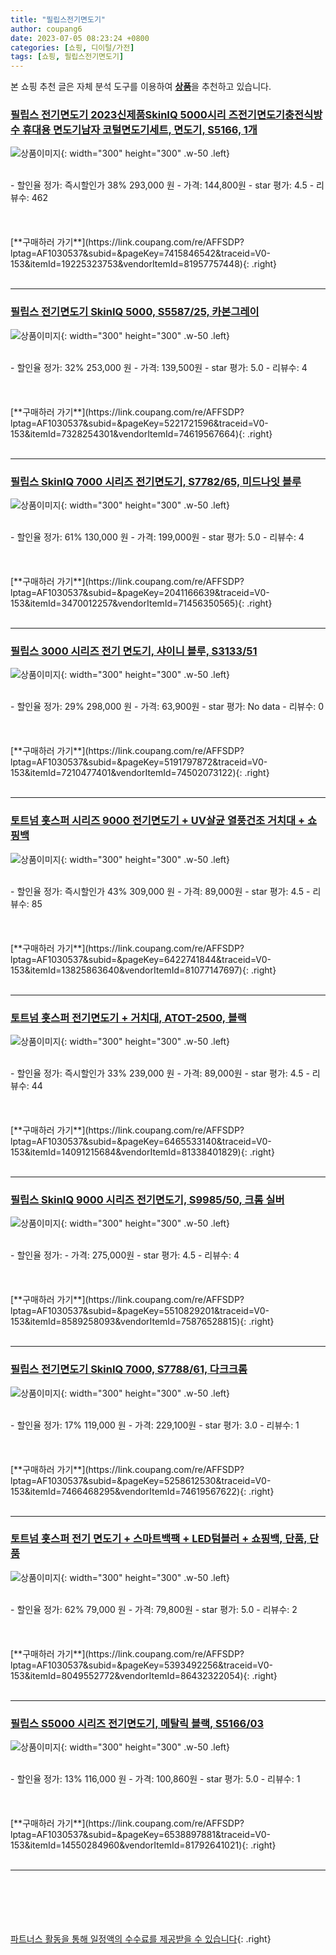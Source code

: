 ```yaml
---
title: "필립스전기면도기"
author: coupang6
date: 2023-07-05 08:23:24 +0800
categories: [쇼핑, 디이털/가전]
tags: [쇼핑, 필립스전기면도기]
---
```


본 쇼핑 추천 글은 자체 분석 도구를 이용하여 [**상품**](https://link.coupang.com/a/bao1ui)을 추천하고 있습니다.

### [필립스 전기면도기 2023신제품SkinIQ 5000시리 즈전기면도기충전식방수 휴대용 면도기남자 코털면도기세트, 면도기, S5166, 1개](https://link.coupang.com/re/AFFSDP?lptag=AF1030537&subid=&pageKey=7415846542&traceid=V0-153&itemId=19225323753&vendorItemId=81957757448)

![상품이미지](https://thumbnail7.coupangcdn.com/thumbnails/remote/230x230ex/image/vendor_inventory/1819/09ddb9b4dd84542b22dd44c21f32a4c016591226c1154e6987ee87ab0487.jpg){: width="300" height="300" .w-50 .left}


<br>
- 할인율 정가: 즉시할인가 38%  293,000   원
- 가격: 144,800원
- star 평가: 4.5
- 리뷰수: 462
<br>
<br>
<br>
<br>
[**구매하러 가기**](https://link.coupang.com/re/AFFSDP?lptag=AF1030537&subid=&pageKey=7415846542&traceid=V0-153&itemId=19225323753&vendorItemId=81957757448){: .right}
<br>
<br>

---

### [필립스 전기면도기 SkinIQ 5000, S5587/25, 카본그레이](https://link.coupang.com/re/AFFSDP?lptag=AF1030537&subid=&pageKey=5221721596&traceid=V0-153&itemId=7328254301&vendorItemId=74619567664)

![상품이미지](https://thumbnail6.coupangcdn.com/thumbnails/remote/230x230ex/image/retail/images/2366211516654844-00f5b207-ef27-4e27-bb87-39c4f25c4b4b.jpg){: width="300" height="300" .w-50 .left}


<br>
- 할인율 정가: 32%  253,000   원
- 가격: 139,500원
- star 평가: 5.0
- 리뷰수: 4
<br>
<br>
<br>
<br>
[**구매하러 가기**](https://link.coupang.com/re/AFFSDP?lptag=AF1030537&subid=&pageKey=5221721596&traceid=V0-153&itemId=7328254301&vendorItemId=74619567664){: .right}
<br>
<br>

---

### [필립스 SkinIQ 7000 시리즈 전기면도기, S7782/65, 미드나잇 블루](https://link.coupang.com/re/AFFSDP?lptag=AF1030537&subid=&pageKey=2041166639&traceid=V0-153&itemId=3470012257&vendorItemId=71456350565)

![상품이미지](https://thumbnail8.coupangcdn.com/thumbnails/remote/230x230ex/image/retail/images/3027996916557623-ae09cd8f-0137-4e1d-8ab6-6d9804d49283.jpg){: width="300" height="300" .w-50 .left}


<br>
- 할인율 정가: 61%  130,000   원
- 가격: 199,000원
- star 평가: 5.0
- 리뷰수: 4
<br>
<br>
<br>
<br>
[**구매하러 가기**](https://link.coupang.com/re/AFFSDP?lptag=AF1030537&subid=&pageKey=2041166639&traceid=V0-153&itemId=3470012257&vendorItemId=71456350565){: .right}
<br>
<br>

---

### [필립스 3000 시리즈 전기 면도기, 샤이니 블루, S3133/51](https://link.coupang.com/re/AFFSDP?lptag=AF1030537&subid=&pageKey=5191797872&traceid=V0-153&itemId=7210477401&vendorItemId=74502073122)

![상품이미지](https://thumbnail9.coupangcdn.com/thumbnails/remote/230x230ex/image/retail/images/4447530420779701-22113bbb-e082-4105-81be-35fe883eb916.jpg){: width="300" height="300" .w-50 .left}


<br>
- 할인율 정가: 29%  298,000   원
- 가격: 63,900원
- star 평가: No data
- 리뷰수: 0
<br>
<br>
<br>
<br>
[**구매하러 가기**](https://link.coupang.com/re/AFFSDP?lptag=AF1030537&subid=&pageKey=5191797872&traceid=V0-153&itemId=7210477401&vendorItemId=74502073122){: .right}
<br>
<br>

---

### [토트넘 홋스퍼 시리즈 9000 전기면도기 + UV살균 열풍건조 거치대 + 쇼핑백](https://link.coupang.com/re/AFFSDP?lptag=AF1030537&subid=&pageKey=6422741844&traceid=V0-153&itemId=13825863640&vendorItemId=81077147697)

![상품이미지](https://thumbnail7.coupangcdn.com/thumbnails/remote/230x230ex/image/vendor_inventory/358f/0c07eae346075513773421afc43524fba12cc2da1172bc566ac4c8d5d2c7.jpg){: width="300" height="300" .w-50 .left}


<br>
- 할인율 정가: 즉시할인가 43%  309,000   원
- 가격: 89,000원
- star 평가: 4.5
- 리뷰수: 85
<br>
<br>
<br>
<br>
[**구매하러 가기**](https://link.coupang.com/re/AFFSDP?lptag=AF1030537&subid=&pageKey=6422741844&traceid=V0-153&itemId=13825863640&vendorItemId=81077147697){: .right}
<br>
<br>

---

### [토트넘 홋스퍼 전기면도기 + 거치대, ATOT-2500, 블랙](https://link.coupang.com/re/AFFSDP?lptag=AF1030537&subid=&pageKey=6465533140&traceid=V0-153&itemId=14091215684&vendorItemId=81338401829)

![상품이미지](https://thumbnail7.coupangcdn.com/thumbnails/remote/230x230ex/image/vendor_inventory/358f/0c07eae346075513773421afc43524fba12cc2da1172bc566ac4c8d5d2c7.jpg){: width="300" height="300" .w-50 .left}


<br>
- 할인율 정가: 즉시할인가 33%  239,000   원
- 가격: 89,000원
- star 평가: 4.5
- 리뷰수: 44
<br>
<br>
<br>
<br>
[**구매하러 가기**](https://link.coupang.com/re/AFFSDP?lptag=AF1030537&subid=&pageKey=6465533140&traceid=V0-153&itemId=14091215684&vendorItemId=81338401829){: .right}
<br>
<br>

---

### [필립스 SkinIQ 9000 시리즈 전기면도기, S9985/50, 크롬 실버](https://link.coupang.com/re/AFFSDP?lptag=AF1030537&subid=&pageKey=5510829201&traceid=V0-153&itemId=8589258093&vendorItemId=75876528815)

![상품이미지](https://thumbnail7.coupangcdn.com/thumbnails/remote/230x230ex/image/retail/images/3658423255241213-abf1286e-fd18-47a5-8a67-11ae7572c715.jpg){: width="300" height="300" .w-50 .left}


<br>
- 할인율 정가: 
- 가격: 275,000원
- star 평가: 4.5
- 리뷰수: 4
<br>
<br>
<br>
<br>
[**구매하러 가기**](https://link.coupang.com/re/AFFSDP?lptag=AF1030537&subid=&pageKey=5510829201&traceid=V0-153&itemId=8589258093&vendorItemId=75876528815){: .right}
<br>
<br>

---

### [필립스 전기면도기 SkinIQ 7000, S7788/61, 다크크롬](https://link.coupang.com/re/AFFSDP?lptag=AF1030537&subid=&pageKey=5258612530&traceid=V0-153&itemId=7466468295&vendorItemId=74619567622)

![상품이미지](https://thumbnail10.coupangcdn.com/thumbnails/remote/230x230ex/image/retail/images/3564266498262376-42936e43-d23f-4e20-948a-b7022780fe0b.jpg){: width="300" height="300" .w-50 .left}


<br>
- 할인율 정가: 17%  119,000   원
- 가격: 229,100원
- star 평가: 3.0
- 리뷰수: 1
<br>
<br>
<br>
<br>
[**구매하러 가기**](https://link.coupang.com/re/AFFSDP?lptag=AF1030537&subid=&pageKey=5258612530&traceid=V0-153&itemId=7466468295&vendorItemId=74619567622){: .right}
<br>
<br>

---

### [토트넘 홋스퍼 전기 면도기 + 스마트백팩 + LED텀블러 + 쇼핑백, 단품, 단품](https://link.coupang.com/re/AFFSDP?lptag=AF1030537&subid=&pageKey=5393492256&traceid=V0-153&itemId=8049552772&vendorItemId=86432322054)

![상품이미지](https://thumbnail10.coupangcdn.com/thumbnails/remote/230x230ex/image/vendor_inventory/4986/1ef3cffd0ad3d8e61266c71bc5a37d370c5ece2a02e7f06684e9d0b496ec.jpg){: width="300" height="300" .w-50 .left}


<br>
- 할인율 정가: 62%  79,000   원
- 가격: 79,800원
- star 평가: 5.0
- 리뷰수: 2
<br>
<br>
<br>
<br>
[**구매하러 가기**](https://link.coupang.com/re/AFFSDP?lptag=AF1030537&subid=&pageKey=5393492256&traceid=V0-153&itemId=8049552772&vendorItemId=86432322054){: .right}
<br>
<br>

---

### [필립스 S5000 시리즈 전기면도기, 메탈릭 블랙, S5166/03](https://link.coupang.com/re/AFFSDP?lptag=AF1030537&subid=&pageKey=6538897881&traceid=V0-153&itemId=14550284960&vendorItemId=81792641021)

![상품이미지](https://thumbnail9.coupangcdn.com/thumbnails/remote/230x230ex/image/rs_quotation_api/nbrpy2bj/28e81e42ba1c437e9866da1efac16be8.jpg){: width="300" height="300" .w-50 .left}


<br>
- 할인율 정가: 13%  116,000   원
- 가격: 100,860원
- star 평가: 5.0
- 리뷰수: 1
<br>
<br>
<br>
<br>
[**구매하러 가기**](https://link.coupang.com/re/AFFSDP?lptag=AF1030537&subid=&pageKey=6538897881&traceid=V0-153&itemId=14550284960&vendorItemId=81792641021){: .right}
<br>
<br>

---
<br><br><br><br><br> [파트너스 활동을 통해 일정액의 수수료를 제공받을 수 있습니다](https://link.coupang.com/a/bao1ui){: .right}